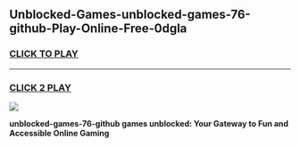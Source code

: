 
## Unblocked-Games-unblocked-games-76-github-Play-Online-Free-0dgla
<h3>
<a href="https://premium76.site?title=unblocked-games-76-github&ref=26A">CLICK TO PLAY</a></h3>
<hr>

<h3>
<a href="https://premium76.site?title=unblocked-games-76-github&ref=26A">CLICK 2 PLAY</a>
  
</h3>

<a href="https://premium76.site?title=unblocked-games-76-github&ref=26A"><img src="https://clearcache.store/games.png"></a>


**unblocked-games-76-github games unblocked: Your Gateway to Fun and Accessible Online Gaming**
